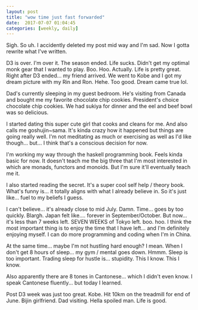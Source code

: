 ```yaml
---
layout: post
title: "wow time just fast forwarded"
date:  2017-07-07 01:04:45
categories: [weekly, daily]
---
```

Sigh. So uh. I accidently deleted my post mid way and I'm sad. Now I gotta rewrite what I've written.

D3 is over. I'm over it. The season ended. Life sucks. Didn't get my optimal monk gear that I wanted to play. Boo. Hoo. Actually. Life is pretty great. Right after D3 ended... my friend arrived. We went to Kobe and I got my dream picture with my Rin and Ron. Hehe. Too good. Dream came true lol.

Dad's currently sleeping in my guest bedroom. He's visiting from Canada and bought me my favorite chocolate chip cookies. President's choice chocolate chip cookies. We had sukiya for dinner and the eel and beef bowl was so delicious.

I started dating this super cute girl that cooks and cleans for me. And also calls me goshujin~sama. It's kinda crazy how it happened but things are going really well. I'm not meditating as much or exercising as well as I'd like though... but... I think that's a conscious decision for now. 

I'm working my way through the haskell programming book. Feels kinda basic for now. It doesn't teach me the big three that I'm most interested in which are monads, functors and monoids. But I'm sure it'll eventually teach me it.

I also started reading the secret. It's a super cool self help / theory book. What's funny is... it totally aligns with what I already believe in. So it's just like... fuel to my beliefs I guess.

I can't believe... it's already close to mid July. Damn. Time... goes by too quickly. Blargh. Japan felt like.... forever in September/October. But now... it's less than 7 weeks left. SEVEN WEEKS of Tokyo left. boo. hoo. I think the most important thing is to enjoy the time that I have left... and I'm definitely enjoying myself. I can do more programming and coding when I'm in China.

At the same time... maybe I'm not hustling hard enough? I mean. When I don't get 8 hours of sleep... my gym / mental goes down. Hmmm. Sleep is too important. Trading sleep for hustle is... stupidity. This I know. This I know.

Also apparently there are 8 tones in Cantonese... which I didn't even know. I speak Cantonese fluently... but today I learned.

Post D3 week was just too great. Kobe. Hit 10km on the treadmill for end of June. Bijin girlfriend. Dad visiting. Hella spoiled man. Life is good.
